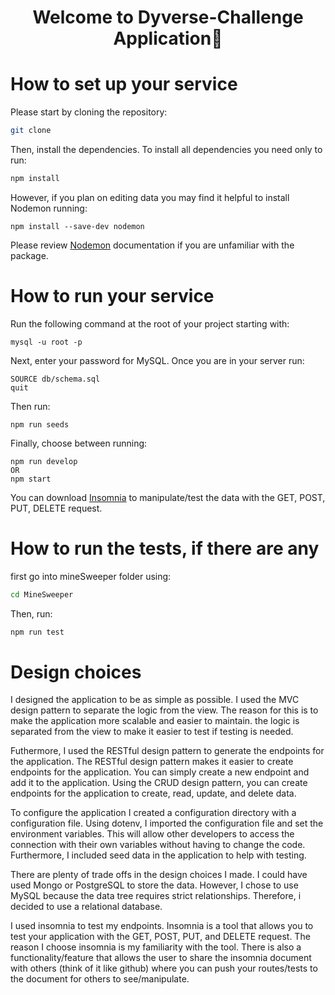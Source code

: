 
<h1 align="center">Welcome to Dyverse-Challenge Application👋</h1>

#  How to set up your service

Please start by cloning the repository:

```bash
git clone
```
Then, install the dependencies. To install all dependencies you need only to run:
```bash
npm install
```
However, if you plan on editing data you may find it helpful to install Nodemon running: 
```
npm install --save-dev nodemon
```
Please review <a href ="https://www.npmjs.com/package/nodemon">Nodemon</a> documentation if you are unfamiliar with the package.


# How to run your service

Run the following command at the root of your project starting with:
```
mysql -u root -p
``` 
Next, enter your password for MySQL. Once you are in your server run: 
```
SOURCE db/schema.sql
quit
``` 
Then run:
```
npm run seeds
```
Finally, choose between running: 
```
npm run develop
OR
npm start
```
You can download <a href="https://insomnia.rest/download">Insomnia</a> to manipulate/test the data with the GET, POST, PUT, DELETE request.

# How to run the tests, if there are any

first go into mineSweeper folder using:
```bash
cd MineSweeper
```
Then, run:
```bash
npm run test
```

# Design choices

I designed the application to be as simple as possible. 
I used the MVC design pattern to separate the logic from the view. The reason for this is to make the application more scalable and easier to maintain. the logic is separated from the view to make it easier to test if testing is needed. 

Futhermore, I used the RESTful design pattern to generate the endpoints for the application. The RESTful design pattern makes it easier to create endpoints for the application. You can simply create a new endpoint and add it to the application. Using the CRUD design pattern, you can create endpoints for the application to create, read, update, and delete data. 

To configure the application I created a configuration directory with a configuration file. Using dotenv, I imported the configuration file and set the environment variables. This will allow other developers to access the connection with their own variables without having to change the code. Furthermore, I included seed data in the application to help with testing.

There are plenty of trade offs in the design choices I made. I could have used Mongo or PostgreSQL to store the data. However, I chose to use MySQL because the data tree requires strict relationships. Therefore, i decided to use a relational database. 

I used insomnia to test my endpoints. Insomnia is a tool that allows you to test your application with the GET, POST, PUT, and DELETE request. The reason I choose insomnia is my familiarity with the tool. There is also a functionality/feature that allows the user to share the insomnia document with others (think of it like github) where you can push your routes/tests to the document for others to see/manipulate. 
